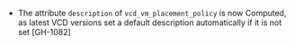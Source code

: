 * The attribute `description` of `vcd_vm_placement_policy` is now Computed, as latest VCD versions set a default description
automatically if it is not set [GH-1082]
